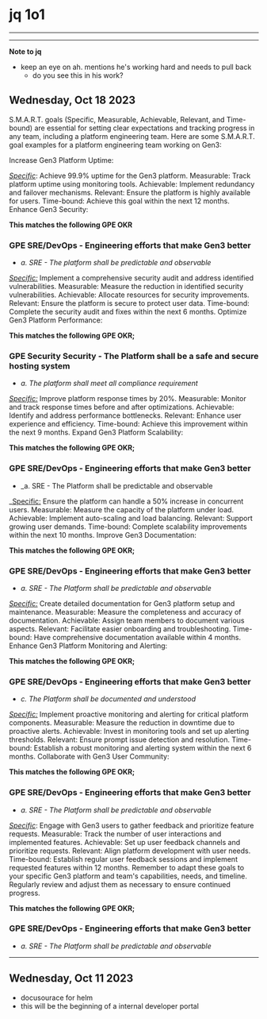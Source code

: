 # jq 1o1

___


___
**Note to jq**
- keep an eye on ah. mentions he's working hard and needs to pull back
    - do you see this in his work?


## Wednesday, Oct 18 2023 

S.M.A.R.T. goals (Specific, Measurable, Achievable, Relevant, and Time-bound) are essential for setting clear expectations and tracking progress in any team, including a platform engineering team. Here are some S.M.A.R.T. goal examples for a platform engineering team working on Gen3:

Increase Gen3 Platform Uptime:

_<u>Specific</u>_: Achieve 99.9% uptime for the Gen3 platform.
Measurable: Track platform uptime using monitoring tools.
Achievable: Implement redundancy and failover mechanisms.
Relevant: Ensure the platform is highly available for users.
Time-bound: Achieve this goal within the next 12 months.
Enhance Gen3 Security:

**This matches the following GPE OKR**

### GPE SRE/DevOps - Engineering efforts that make Gen3 better

- _a. SRE - The platform shall be predictable and observable_

_<u>Specific:</u>_ Implement a comprehensive security audit and address identified vulnerabilities.
Measurable: Measure the reduction in identified security vulnerabilities.
Achievable: Allocate resources for security improvements.
Relevant: Ensure the platform is secure to protect user data.
Time-bound: Complete the security audit and fixes within the next 6 months.
Optimize Gen3 Platform Performance:

**This matches the following GPE OKR;**

### GPE Security Security - The Platform shall be a safe and secure hosting system

- _a. The platform shall meet all compliance requirement_

_<u>Specific:</u>_ Improve platform response times by 20%.
Measurable: Monitor and track response times before and after optimizations.
Achievable: Identify and address performance bottlenecks.
Relevant: Enhance user experience and efficiency.
Time-bound: Achieve this improvement within the next 9 months.
Expand Gen3 Platform Scalability:

**This matches the following GPE OKR;** 

### GPE SRE/DevOps - Engineering efforts that make Gen3 better

- _a. SRE - The Platform shall be predictable and observable

_<u>Specific:</u> Ensure the platform can handle a 50% increase in concurrent users.
  Measurable: Measure the capacity of the platform under load.
  Achievable: Implement auto-scaling and load balancing.
  Relevant: Support growing user demands.
  Time-bound: Complete scalability improvements within the next 10 months.
  Improve Gen3 Documentation:

**This matches the following GPE OKR;** 

### GPE SRE/DevOps - Engineering efforts that make Gen3 better

- _a. SRE - The Platform shall be predictable and observable_

_<u>Specific:</u>_ Create detailed documentation for Gen3 platform setup and maintenance.
Measurable: Measure the completeness and accuracy of documentation.
Achievable: Assign team members to document various aspects.
Relevant: Facilitate easier onboarding and troubleshooting.
Time-bound: Have comprehensive documentation available within 4 months.
Enhance Gen3 Platform Monitoring and Alerting:

**This matches the following GPE OKR;**

### GPE SRE/DevOps - Engineering efforts that make Gen3 better

- _c. The Platform shall be documented and understood_

_<u>Specific:</u>_ Implement proactive monitoring and alerting for critical platform components.
Measurable: Measure the reduction in downtime due to proactive alerts.
Achievable: Invest in monitoring tools and set up alerting thresholds.
Relevant: Ensure prompt issue detection and resolution.
Time-bound: Establish a robust monitoring and alerting system within the next 6 months.
Collaborate with Gen3 User Community:

**This matches the following GPE OKR;** 

### GPE SRE/DevOps - Engineering efforts that make Gen3 better

- _a. SRE - The Platform shall be predictable and observable_

_<u>Specific</u>_: Engage with Gen3 users to gather feedback and prioritize feature requests.
Measurable: Track the number of user interactions and implemented features.
Achievable: Set up user feedback channels and prioritize requests.
Relevant: Align platform development with user needs.
Time-bound: Establish regular user feedback sessions and implement requested features within 12 months.
Remember to adapt these goals to your specific Gen3 platform and team's capabilities, needs, and timeline. Regularly review and adjust them as necessary to ensure continued progress.

**This matches the following GPE OKR;** 

### GPE SRE/DevOps - Engineering efforts that make Gen3 better

- _a. SRE - The Platform shall be predictable and observable_
  
___

## Wednesday, Oct 11 2023 

- docusourace for helm 
- this will be the beginning of a internal developer portal

